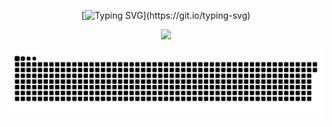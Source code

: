 <div align="center">

  [![Typing SVG](https://readme-typing-svg.demolab.com?font=Ubuntu&weight=500&size=27&pause=1000&color=47F722&center=true&width=435&lines=Hi%2C+I+am+John+Lloyd+Umani;Github+-+NeonStack;...)](https://git.io/typing-svg)

</div>

<p align="center">
  <a href="https://skillicons.dev">
    <img src="https://skillicons.dev/icons?i=html,css,tailwind,js,svelte,react,php,python" />
  </a>
</p>

![GitHub Contribution Snake](https://raw.githubusercontent.com/NeonStack/NeonStack/output/github-contribution-grid-snake-dark.svg)

